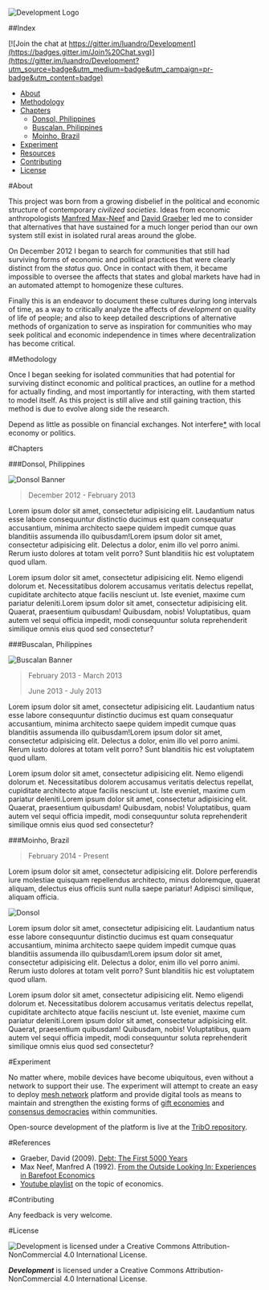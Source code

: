 ![Development Logo](assets/development_git_logo.jpg)

##Index

[![Join the chat at https://gitter.im/luandro/Development](https://badges.gitter.im/Join%20Chat.svg)](https://gitter.im/luandro/Development?utm_source=badge&utm_medium=badge&utm_campaign=pr-badge&utm_content=badge)
- [About](#about)
- [Methodology](#methodology)
- [Chapters](#chapters)
	- [Donsol, Philippines](#donsol-philippines)
	- [Buscalan, Philippines](#buscalan-philippines)
	- [Moinho, Brazil](#moinho-brazil)
- [Experiment](#experiment)	
- [Resources](#resources)
- [Contributing](#contributing)	
- [License](#license)


#About

This project was born from a growing disbelief in the political and economic structure of contemporary _civilized societies_. Ideas from economic anthropologists [Manfred Max-Neef](http://en.wikipedia.org/wiki/Manfred_Max_Neef) and [David Graeber](http://en.wikipedia.org/wiki/David_Graeber) led me to consider that alternatives that have sustained for a much longer period than our own system still exist in isolated rural areas around the globe. 

On December 2012 I began to search for communities that still had surviving forms of economic and political practices that were clearly distinct from the _status quo_. Once in contact with them, it became impossible to oversee the affects that states and global markets have had in an automated attempt to homogenize these cultures. 

Finally this is an endeavor to document these cultures during long intervals of time, as a way to critically analyze the affects of _development_ on quality of life of people; and also to keep detailed descriptions of alternative methods of organization to serve as inspiration for communities who may seek political and economic independence in times where decentralization has become critical.


#Methodology

Once I began seeking for isolated communities that had potential for surviving distinct economic and political practices, an outline for a method for actually finding, and most importantly for interacting, with them started to model itself. As this project is still alive and still gaining traction, this method is due to evolve along side the research.


Depend as little as possible on financial exchanges. 
Not interfere[*](#experiment) with local economy or politics.

#Chapters

###Donsol, Philippines

![Donsol Banner](assets/development_donsol_banner.jpg)

> December 2012 - February 2013

Lorem ipsum dolor sit amet, consectetur adipisicing elit. Laudantium natus esse labore consequuntur distinctio ducimus est quam consequatur accusantium, minima architecto saepe quidem impedit cumque quas blanditiis assumenda illo quibusdam!Lorem ipsum dolor sit amet, consectetur adipisicing elit. Delectus a dolor, enim illo vel porro animi. Rerum iusto dolores at totam velit porro? Sunt blanditiis hic est voluptatem quod ullam.

Lorem ipsum dolor sit amet, consectetur adipisicing elit. Nemo eligendi dolorum et. Necessitatibus dolorem accusamus veritatis delectus repellat, cupiditate architecto atque facilis nesciunt ut. Iste eveniet, maxime cum pariatur deleniti.Lorem ipsum dolor sit amet, consectetur adipisicing elit. Quaerat, praesentium quibusdam! Quibusdam, nobis! Voluptatibus, quam autem vel sequi officia impedit, modi consequuntur soluta reprehenderit similique omnis eius quod sed consectetur?

###Buscalan, Philippines

![Buscalan Banner](assets/development_buscalan_banner.jpg)

> February 2013 - March 2013
>
> June 2013 - July 2013

Lorem ipsum dolor sit amet, consectetur adipisicing elit. Laudantium natus esse labore consequuntur distinctio ducimus est quam consequatur accusantium, minima architecto saepe quidem impedit cumque quas blanditiis assumenda illo quibusdam!Lorem ipsum dolor sit amet, consectetur adipisicing elit. Delectus a dolor, enim illo vel porro animi. Rerum iusto dolores at totam velit porro? Sunt blanditiis hic est voluptatem quod ullam.

Lorem ipsum dolor sit amet, consectetur adipisicing elit. Nemo eligendi dolorum et. Necessitatibus dolorem accusamus veritatis delectus repellat, cupiditate architecto atque facilis nesciunt ut. Iste eveniet, maxime cum pariatur deleniti.Lorem ipsum dolor sit amet, consectetur adipisicing elit. Quaerat, praesentium quibusdam! Quibusdam, nobis! Voluptatibus, quam autem vel sequi officia impedit, modi consequuntur soluta reprehenderit similique omnis eius quod sed consectetur?

###Moinho, Brazil

> February 2014 - Present

Lorem ipsum dolor sit amet, consectetur adipisicing elit. Dolore perferendis iure molestiae quisquam repellendus architecto, minus doloremque, quaerat aliquam, delectus eius officiis sunt nulla saepe pariatur! Adipisci similique, aliquam officia.

![Donsol](assets/development_banner.jpg)

Lorem ipsum dolor sit amet, consectetur adipisicing elit. Laudantium natus esse labore consequuntur distinctio ducimus est quam consequatur accusantium, minima architecto saepe quidem impedit cumque quas blanditiis assumenda illo quibusdam!Lorem ipsum dolor sit amet, consectetur adipisicing elit. Delectus a dolor, enim illo vel porro animi. Rerum iusto dolores at totam velit porro? Sunt blanditiis hic est voluptatem quod ullam.

Lorem ipsum dolor sit amet, consectetur adipisicing elit. Nemo eligendi dolorum et. Necessitatibus dolorem accusamus veritatis delectus repellat, cupiditate architecto atque facilis nesciunt ut. Iste eveniet, maxime cum pariatur deleniti.Lorem ipsum dolor sit amet, consectetur adipisicing elit. Quaerat, praesentium quibusdam! Quibusdam, nobis! Voluptatibus, quam autem vel sequi officia impedit, modi consequuntur soluta reprehenderit similique omnis eius quod sed consectetur?

#Experiment

No matter where, mobile devices have become ubiquitous, even without a network to support their use. The experiment will attempt to create an easy to deploy [mesh network](http://en.wikipedia.org/wiki/Mesh_networking) platform and provide digital tools as means to maintain and strengthen the existing forms of [gift economies](http://en.wikipedia.org/wiki/Gift_economy) and [consensus democracies](http://en.wikipedia.org/wiki/Consensus_democracy) within communities.

Open-source development of the platform is live at the [TribO repository](https://github.com/luandro/TribO).

#References

- Graeber, David (2009). [Debt: The First 5000 Years](http://theanarchistlibrary.org/library/david-graeber-debt-the-first-five-thousand-years)
- Max Neef, Manfred A (1992). [From the Outside Looking In: Experiences in Barefoot Economics](https://web.archive.org/web/20121021020841/http://www.max-neef.cl/download/Max_Neef_From_the_outside_looking_in.pdf)
- [Youtube playlist](https://www.youtube.com/playlist?list=PLJlVvky-wBN_l5zyWKEi0y6MjNIk0s3Nn) on the topic of economics.

#Contributing

Any feedback is very welcome.


#License

![Development is licensed under a Creative Commons Attribution-NonCommercial 4.0 International License.](https://licensebuttons.net/l/by-nc/4.0/88x31.png)

_***Development***_ is licensed under a Creative Commons Attribution-NonCommercial 4.0 International License.